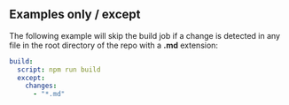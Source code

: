 ## Examples only / except

The following example will skip the build job if a change is detected in any file in the root directory of the repo with a **.md** extension:

```yaml
build:
  script: npm run build
  except:
    changes:
      - "*.md"
```